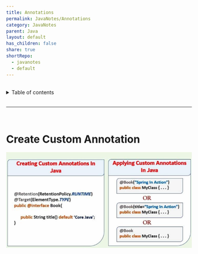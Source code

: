 ```yaml
---
title: Annotations
permalink: JavaNotes/Annotations
category: JavaNotes
parent: Java
layout: default
has_children: false
share: true
shortRepo:
  - javanotes
  - default
---
```


<br/>

<details markdown="block">                
<summary>                
Table of contents                
</summary>                
{: .text-delta }                
1. TOC                
{:toc}                
</details>

<br/>

---

<br/>

# Create Custom Annotation

![createAnnotation.png](..%2Fassets%2Fimages%2FcreateAnnotation.png)

